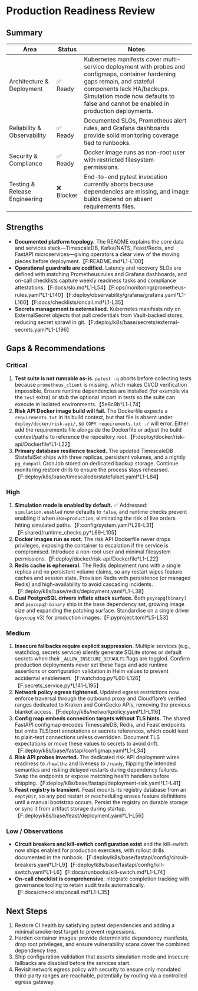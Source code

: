 # Production Readiness Review

## Summary

| Area | Status | Notes |
| --- | --- | --- |
| Architecture & Deployment | ✅ Ready | Kubernetes manifests cover multi-service deployment with probes and configmaps, container hardening gaps remain, and stateful components lack HA/backups. Simulation mode now defaults to false and cannot be enabled in production deployments. |
| Reliability & Observability | ✅ Ready | Documented SLOs, Prometheus alert rules, and Grafana dashboards provide solid monitoring coverage tied to runbooks. |
| Security & Compliance | ✅ Ready | Docker image runs as non-root user with restricted filesystem permissions. |
| Testing & Release Engineering | ❌ Blocker | End-to-end pytest invocation currently aborts because dependencies are missing, and image builds depend on absent requirements files. |

## Strengths

- **Documented platform topology.** The README explains the core data and services stack—TimescaleDB, Kafka/NATS, Feast/Redis, and FastAPI microservices—giving operators a clear view of the moving pieces before deployment.【F:README.md†L1-L100】
- **Operational guardrails are codified.** Latency and recovery SLOs are defined with matching Prometheus rules and Grafana dashboards, and on-call checklists capture weekly readiness tasks and compliance attestations.【F:docs/slo.md†L1-L54】【F:ops/monitoring/prometheus-rules.yaml†L1-L140】【F:deploy/observability/grafana/grafana.yaml†L1-L160】【F:docs/checklists/oncall.md†L1-L35】
- **Secrets management is externalised.** Kubernetes manifests rely on ExternalSecret objects that pull credentials from Vault-backed stores, reducing secret sprawl in git.【F:deploy/k8s/base/secrets/external-secrets.yaml†L1-L196】

## Gaps & Recommendations

### Critical

1. **Test suite is not runnable as-is.** `pytest -q` aborts before collecting tests because `prometheus_client` is missing, which makes CI/CD verification impossible. Ensure runtime dependencies are installed (for example via the `test` extra) or stub the optional import in tests so the suite can execute in isolated environments.【5e8c9b†L1-L74】
2. **Risk API Docker image build will fail.** The Dockerfile expects a `requirements.txt` in its build context, but that file is absent under `deploy/docker/risk-api/`, so `COPY requirements.txt ./` will error. Either add the requirements file alongside the Dockerfile or adjust the build context/paths to reference the repository root.【F:deploy/docker/risk-api/Dockerfile†L1-L22】
3. **Primary database resilience tracked.** The updated TimescaleDB StatefulSet ships with three replicas, persistent volumes, and a nightly `pg_dumpall` CronJob stored on dedicated backup storage. Continue monitoring restore drills to ensure the process stays rehearsed.【F:deploy/k8s/base/timescaledb/statefulset.yaml†L1-L84】

### High

1. **Simulation mode is enabled by default.** ✅ Addressed: `simulation.enabled` now defaults to `false`, and runtime checks prevent enabling it when `ENV=production`, eliminating the risk of live orders hitting simulated paths.【F:config/system.yaml†L28-L31】【F:shared/runtime_checks.py†L69-L105】
2. **Docker images run as root.** The risk API Dockerfile never drops privileges, exposing the container to escalation if the service is compromised. Introduce a non-root user and minimal filesystem permissions.【F:deploy/docker/risk-api/Dockerfile†L1-L22】
3. **Redis cache is ephemeral.** The Redis deployment runs with a single replica and no persistent volume claims, so any restart wipes feature caches and session state. Provision Redis with persistence (or managed Redis) and high-availability to avoid cascading incidents.【F:deploy/k8s/base/redis/deployment.yaml†L1-L38】
4. **Dual PostgreSQL drivers inflate attack surface.** Both `psycopg[binary]` and `psycopg2-binary` ship in the base dependency set, growing image size and expanding the patching surface. Standardise on a single driver (`psycopg` v3) for production images.【F:pyproject.toml†L5-L53】

### Medium

1. **Insecure fallbacks require explicit suppression.** Multiple services (e.g., watchdog, secrets service) silently generate SQLite stores or default secrets when their `_ALLOW_INSECURE_DEFAULTS` flags are toggled. Confirm production deployments never set these flags and add runtime assertions or configuration validation in Helm values to prevent accidental enablement.【F:watchdog.py†L60-L126】【F:secrets_service.py†L141-L195】
2. **Network policy egress tightened.** Updated egress restrictions now enforce traversal through the outbound proxy and Cloudflare’s verified ranges dedicated to Kraken and CoinGecko APIs, removing the previous blanket access.【F:deploy/k8s/networkpolicy.yaml†L1-L116】
3. **Config map embeds connection targets without TLS hints.** The shared FastAPI configmap encodes TimescaleDB, Redis, and Feast endpoints but omits TLS/port annotations or secrets references, which could lead to plain-text connections unless overridden. Document TLS expectations or move these values to secrets to avoid drift.【F:deploy/k8s/base/fastapi/configmap.yaml†L1-L34】
4. **Risk API probes inverted.** The dedicated risk API deployment wires readiness to `/healthz` and liveness to `/ready`, flipping the intended semantics and risking delayed restarts during dependency failures. Swap the endpoints or expose matching health handlers before shipping.【F:deploy/k8s/base/fastapi/deployment-risk.yaml†L1-L41】
5. **Feast registry is transient.** Feast mounts its registry database from an `emptyDir`, so any pod restart or rescheduling erases feature definitions until a manual bootstrap occurs. Persist the registry on durable storage or sync it from artifact storage during startup.【F:deploy/k8s/base/feast/deployment.yaml†L1-L56】

### Low / Observations

- **Circuit breakers and kill-switch configuration exist** and the kill-switch now ships enabled for production exercises, with rollout drills documented in the runbook.【F:deploy/k8s/base/fastapi/config/circuit-breakers.yaml†L1-L9】【F:deploy/k8s/base/fastapi/config/kill-switch.yaml†L1-L6】【F:docs/runbooks/kill-switch.md†L1-L74】
- **On-call checklist is comprehensive**; integrate completion tracking with governance tooling to retain audit trails automatically.【F:docs/checklists/oncall.md†L1-L35】

## Next Steps

1. Restore CI health by satisfying pytest dependencies and adding a minimal smoke-test target to prevent regressions.
2. Harden container images: provide deterministic dependency manifests, drop root privileges, and ensure vulnerability scans cover the combined dependency tree.
3. Ship configuration validation that asserts simulation mode and insecure fallbacks are disabled before the services start.
4. Revisit network egress policy with security to ensure only mandated third-party ranges are reachable, potentially by routing via a controlled egress gateway.
